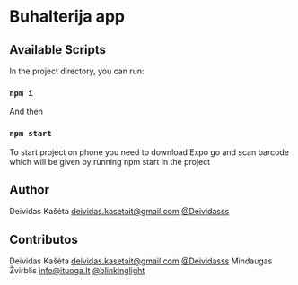 # Buhalterija app

## Available Scripts

In the project directory, you can run:

### `npm i`

And then

### `npm start`

To start project on phone you need to download Expo go and scan barcode which will be given by running npm start in the project


## Author

Deividas Kašėta <deividas.kasetait@gmail.com> [@Deividasss](https://github.com/Deividasss)

## Contributos 
Deividas Kašėta <deividas.kasetait@gmail.com> [@Deividasss](https://github.com/Deividasss)
Mindaugas Žvirblis <info@ituoga.lt> [@blinkinglight](https://github.com/blinkinglight)